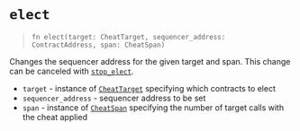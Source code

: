 # `elect`

> `fn elect(target: CheatTarget, sequencer_address: ContractAddress, span: CheatSpan)`

Changes the sequencer address for the given target and span.
This change can be canceled with [`stop_elect`](./stop_elect.md).

- `target` - instance of [`CheatTarget`](../cheat_target.md) specifying which contracts to elect
- `sequencer_address` - sequencer address to be set
- `span` - instance of [`CheatSpan`](../cheat_span.md) specifying the number of target calls with the cheat applied
